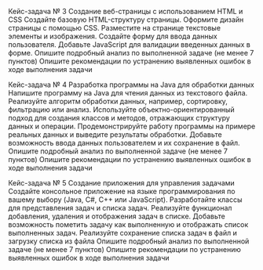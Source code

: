 Кейс-задача № 3
Создание веб-страницы с использованием HTML и CSS
Создайте базовую HTML-структуру страницы.
Оформите дизайн страницы с помощью CSS.
Разместите на странице текстовые элементы и изображения.
Создайте форму для ввода данных пользователя.
Добавьте JavaScript для валидации введенных данных в форме.
Опишите подробный анализ по выполненной задаче (не менее 7 пунктов)
Опишите рекомендации по устранению выявленных ошибок в ходе выполнения задачи

Кейс-задача № 4
Разработка программы на Java для обработки данных
Напишите программу на Java для чтения данных из текстового файла.
Реализуйте алгоритм обработки данных, например, сортировку, фильтрацию или анализ.
Используйте объектно-ориентированный подход для создания классов и методов, отражающих структуру данных и операции.
Продемонстрируйте работу программы на примере реальных данных и выведите результаты обработки.
Добавьте возможность ввода данных пользователем и их сохранение в файл.
Опишите подробный анализ по выполненной задаче (не менее 7 пунктов)
Опишите рекомендации по устранению выявленных ошибок в ходе выполнения задачи

Кейс-задача № 5
Создание приложения для управления задачами
Создайте консольное приложение на языке программирования по вашему выбору (Java, C#, C++ или JavaScript).
Разработайте классы для представления задач и списка задач.
Реализуйте функционал добавления, удаления и отображения задач в списке.
Добавьте возможность пометить задачу как выполненную и отображать список выполненных задач.
Реализуйте сохранение списка задач в файл и загрузку списка из файла
Опишите подробный анализ по выполненной задаче (не менее 7 пунктов)
Опишите рекомендации по устранению выявленных ошибок в ходе выполнения задачи

